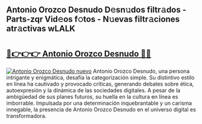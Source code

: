## Antonio Orozco Desnudo D𝚎sn𝚞dos filtr𝚊dos - Parts-zqr Vid𝚎os f𝚘tos - N𝚞evas filtr𝚊ciones atr𝚊ctivas wLALK

# <h2><a href="http://mb9mhj.tromn.icu/?c=Antonio+Orozco+Desnudo">🔗👉👉👉 Antonio Orozco Desnudo 🔗🔗</a></h2>

[![Antonio Orozco Desnudo nuevo](https://i.imgur.com/pEAQMta.gif)](http://mb9mhj.tromn.icu/?c=Antonio+Orozco+Desnudo)
Antonio Orozco Desnudo, una persona intrigante y enigmática, desafía la categorización simple. Su distintivo estilo en línea ha cautivado y provocado críticas, generando debates sobre ética, autoexpresión y la dinámica de las sociedades digitales. A pesar de la ambigüedad de sus planes futuros, su huella en la cultura en línea es imborrable. Impulsada por una determinación inquebrantable y un carisma innegable, la presencia de Antonio Orozco Desnudo en el universo digital es transformadora.
